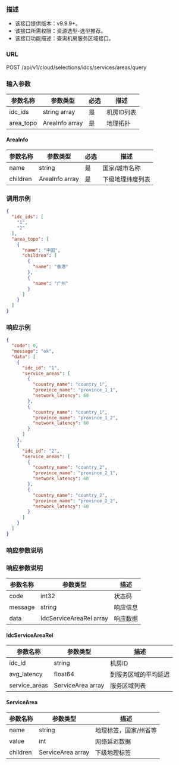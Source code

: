 ### 描述

- 该接口提供版本：v9.9.9+。
- 该接口所需权限：资源选型-选型推荐。
- 该接口功能描述：查询机房服务区域接口。

### URL

POST /api/v1/cloud/selections/idcs/services/areas/query

### 输入参数

| 参数名称      | 参数类型           | 必选 | 描述     |
|-----------|----------------|----|--------|
| idc_ids   | string array   | 是  | 机房ID列表 |
| area_topo | AreaInfo array | 是  | 地理拓扑   |

#### AreaInfo

| 参数名称     | 参数类型           | 必选 | 描述       |
|----------|----------------|----|----------|
| name     | string         | 是  | 国家/城市名称  |
| children | AreaInfo array | 是  | 下级地理纬度列表 |

### 调用示例

```json
{
  "idc_ids": [
    "1",
    "2"
  ],
  "area_topo": [
    {
      "name": "中国",
      "children": [
        {
          "name": "香港"
        },
        {
          "name": "广州"
        }
      ]
    }
  ]
}
```

### 响应示例

```json
{
  "code": 0,
  "message": "ok",
  "data": [
    {
      "idc_id": "1",
      "service_areas": [
        {
          "country_name": "country_1",
          "province_name": "province_1_1",
          "network_latency": 60
        },
        {
          "country_name": "country_1",
          "province_name": "province_1_2",
          "network_latency": 60
        }
      ]
    },
    {
      "idc_id": "2",
      "service_areas": [
        {
          "country_name": "country_2",
          "province_name": "province_2_1",
          "network_latency": 60
        },
        {
          "country_name": "country_2",
          "province_name": "province_2_2",
          "network_latency": 60
        }
      ]
    }
  ]
}
```

### 响应参数说明

### 响应参数说明

| 参数名称    | 参数类型                    | 描述   |
|---------|-------------------------|------|
| code    | int32                   | 状态码  |
| message | string                  | 响应信息 |
| data    | IdcServiceAreaRel array | 响应数据 |

#### IdcServiceAreaRel

| 参数名称          | 参数类型              | 描述         |
|---------------|-------------------|------------|
| idc_id        | string            | 机房ID       |
| avg_latency   | float64           | 到服务区域的平均延迟 |
| service_areas | ServiceArea array | 服务区域列表     |

#### ServiceArea

| 参数名称     | 参数类型              | 描述          |
|----------|-------------------|-------------|
| name     | string            | 地理标签，国家/州省等 |
| value    | int               | 网络延迟数据      |
| children | ServiceArea array | 下级地理标签      |
